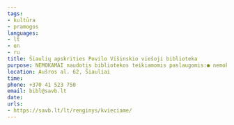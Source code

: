 ```yaml
---
tags:
- kultūra
- pramogos
languages:
- lt
- en
- ru
title: Šiaulių apskrities Povilo Višinskio viešoji biblioteka
purpose: NEMOKAMAI naudotis bibliotekos teikiamomis paslaugomis:● nemokamai išduodami skaitytojo pažymėjimai;● lietuvių kalbos pradmenų mokymai;● dokumentų kopijavimas ir skenavimas;● viešoji interneto prieiga;● atviros šeimų, jaunimo ir laisvalaikio erdvės;● edukaciniai užsiėmimai;● sensoriniai skaitymai vaikams;● parodų ir kitų kultūros renginių lankymas;● naudojimasis bibliotekų fonduose sukauptais įvairiais stalo ir interaktyviais žaidimais, muzikos įrašais, knygomis ir periodiniais leidiniais įvairiomis kalbomis.
location: Aušros al. 62, Šiauliai
time: 
phone: +370 41 523 750
email: bibl@savb.lt
date: 
urls:
- https://savb.lt/lt/renginys/kvieciame/
---
```

